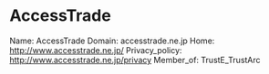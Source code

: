 
# AccessTrade

Name: AccessTrade
Domain: accesstrade.ne.jp
Home: http://www.accesstrade.ne.jp/
Privacy_policy: http://www.accesstrade.ne.jp/privacy
Member_of: TrustE_TrustArc
